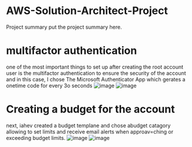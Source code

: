 # AWS-Solution-Architect-Project
Project summary 
put the project summary here.

# multifactor authentication
one of the most important things to set up after creating the root account user is the multifactor authentication to ensure the security of the account and in this case, I chose The Microsoft Authenticator App which gerates a onetime code for every 3o seconds 
![image](https://github.com/dqoahmed/AWS-Solution-Architect-Project/assets/156861134/8a7df506-e523-4b6a-bce3-650c327abda5)
![image](https://github.com/dqoahmed/AWS-Solution-Architect-Project/assets/156861134/e6eb47ca-a780-48cc-b254-bb4ab263656a)


# Creating a budget for the account 
next, iahev created a budget templane and chose abudget catagory allowing to set limits and receive email alerts when approav=ching or exceeding budget limits.
![image](https://github.com/dqoahmed/AWS-Solution-Architect-Project/assets/156861134/70c62eec-c960-4226-ab1a-1c76c326500d)
![image](https://github.com/dqoahmed/AWS-Solution-Architect-Project/assets/156861134/193d054a-176f-4908-95e6-53228ec4b176)

